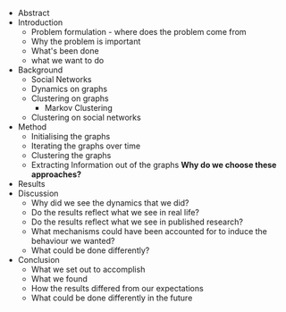 - Abstract
- Introduction
  - Problem formulation - where does the problem come from
  - Why the problem is important
  - What's been done
  - what we want to do
- Background
  - Social Networks
  - Dynamics on graphs
  - Clustering on graphs
    - Markov Clustering
  - Clustering on social networks
  <!--This part would need to be the most extensible-->
- Method
  - Initialising the graphs
  - Iterating the graphs over time
  - Clustering the graphs
  - Extracting Information out of the graphs
  **Why do we choose these approaches?**
- Results
  <!--or do I put the extracting of the information here?-->
- Discussion
  - Why did we see the dynamics that we did?
  - Do the results reflect what we see in real life?
  - Do the results reflect what we see in published research?
  - What mechanisms could have been accounted for to induce the behaviour we wanted?  <!--is that actually a question we ask?-->
  - What could be done differently?
- Conclusion
  - What we set out to accomplish
  - What we found
  - How the results differed from our expectations
  - What could be done differently in the future
